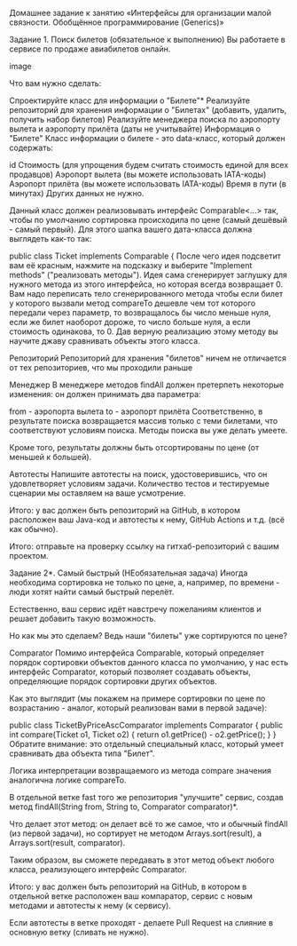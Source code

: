 Домашнее задание к занятию «Интерфейсы для организации малой связности. Обобщённое программирование (Generics)»

Задание 1. Поиск билетов (обязательное к выполнению)
Вы работаете в сервисе по продаже авиабилетов онлайн.

image

Что вам нужно сделать:

Спроектируйте класс для информации о "Билете"*
Реализуйте репозиторий для хранения информации о "Билетах" (добавить, удалить, получить набор билетов)
Реализуйте менеджера поиска по аэропорту вылета и аэропорту прилёта (даты не учитывайте)
Информация о "Билете"
Класс информации о билете - это data-класс, который должен содержать:

id
Стоимость (для упрощения будем считать стоимость единой для всех продавцов)
Аэропорт вылета (вы можете использовать IATA-коды)
Аэропорт прилёта (вы можете использовать IATA-коды)
Время в пути (в минутах)
Других данных не нужно.

Данный класс должен реализовывать интерфейс Comparable<...> так, чтобы по умолчанию сортировка происходила по цене (самый дешёвый - самый первый). Для этого шапка вашего дата-класса должна выглядеть как-то так:

public class Ticket implements Comparable<Ticket> {
После чего идея подсветит вам её красным, нажмите на подсказку и выберите "Implement methods" ("реализовать методы"). Идея сама сгенерирует заглушку для нужного метода из этого интерфейса, но которая всегда возвращает 0. Вам надо переписать тело сгенерированного метода чтобы если билет у которого вызвали метод compareTo дешевле чем тот которого передали через параметр, то возвращалось бы число меньше нуля, если же билет наоборот дороже, то число больше нуля, а если стоимость одинакова, то 0. Дав верную реализацию этому методу вы научите джаву сравнивать объекты этого класса.

Репозиторий
Репозиторий для хранения "билетов" ничем не отличается от тех репозиториев, что мы проходили раньше

Менеджер
В менеджере методов findAll должен претерпеть некоторые изменения: он должен принимать два параметра:

from - аэропорта вылета
to - аэропорт прилёта
Соответственно, в результате поиска возвращается массив только с теми билетами, что соответствуют условиям поиска. Методы поиска вы уже делать умеете.

Кроме того, результаты должны быть отсортированы по цене (от меньшей к большей).

Автотесты
Напишите автотесты на поиск, удостоверившись, что он удовлетворяет условиям задачи. Количество тестов и тестируемые сценарии мы оставляем на ваше усмотрение.

Итого: у вас должен быть репозиторий на GitHub, в котором расположен ваш Java-код и автотесты к нему, GitHub Actions и т.д. (всё как обычно).

Итого: отправьте на проверку ссылку на гитхаб-репозиторий с вашим проектом.

Задание 2*. Самый быстрый (НЕобязательная задача)
Иногда необходима сортировка не только по цене, а, например, по времени - люди хотят найти самый быстрый перелёт.

Естественно, ваш сервис идёт навстречу пожеланиям клиентов и решает добавить такую возможность.

Но как мы это сделаем? Ведь наши "билеты" уже сортируются по цене?

Comparator
Помимо интерфейса Comparable, который определяет порядок сортировки объектов данного класса по умолчанию, у нас есть интерфейс Comparator, который позволяет создавать объекты, определяющие порядок сортировки других объектов.

Как это выглядит (мы покажем на примере сортировки по цене по возрастанию - аналог, который реализован вами в первой задаче):

public class TicketByPriceAscComparator implements Comparator<Ticket> {
public int compare(Ticket o1, Ticket o2) {
return o1.getPrice() - o2.getPrice();
}
}
Обратите внимание: это отдельный специальный класс, который умеет сравнивать два объекта типа "Билет".

Логика интерпретации возвращаемого из метода compare значения аналогична логике compareTo.

В отдельной ветке fast того же репозитория "улучшите" сервис, создав метод findAll(String from, String to, Comparator<Ticket> comparator)*.

Что делает этот метод: он делает всё то же самое, что и обычный findAll (из первой задачи), но сортирует не методом Arrays.sort(result), а Arrays.sort(result, comparator).

Таким образом, вы сможете передавать в этот метод объект любого класса, реализующего интерфейс Comparator<Ticket>.

Итого: у вас должен быть репозиторий на GitHub, в котором в отдельной ветке расположен ваш компаратор, сервис с новым методами и автотесты к нему (к сервису).

Если автотесты в ветке проходят - делаете Pull Request на слияние в основную ветку (сливать не нужно).

